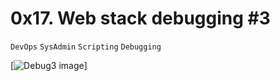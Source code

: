 # 0x17. Web stack debugging #3
`DevOps`
`SysAdmin`
`Scripting`
`Debugging`

[![Debug3 image](https://s3.amazonaws.com/intranet-projects-files/holbertonschool-sysadmin_devops/293/d42WuBh.png)]
